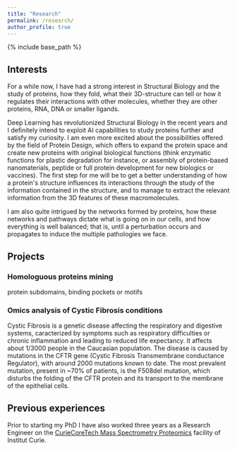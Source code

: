 ```yaml
---
title: "Research"
permalink: /research/
author_profile: true
---
```


{% include base_path %}

## Interests

For a while now, I have had a strong interest in Structural Biology and the study of proteins, how they fold, what their 3D-structure can tell or how it regulates their interactions with other molecules, whether they are other proteins, RNA, DNA or smaller ligands.


Deep Learning has revolutionized Structural Biology in the recent years and I definitely intend to exploit AI capabilities to study proteins further and satisfy my curiosity. I am even more excited about the possibilities offered by the field of Protein Design, which offers to expand the protein space and create new proteins with original biological functions (think enzymatic functions for plastic degradation for instance, or assembly of protein-based nanomaterials, peptide or full protein development for new biologics or vaccines). The first step for me will be to get a better understanding of how a protein's structure influences its interactions through the study of the information contained in the structure, and to manage to extract the relevant information from the 3D features of these macromolecules.

I am also quite intrigued by the networks formed by proteins, how these networks and pathways dictate what is going on in our cells, and how everything is well balanced; that is, until a perturbation occurs and propagates to induce the multiple pathologies we face. 

## Projects

### Homologuous proteins mining



protein subdomains, binding pockets or motifs


### Omics analysis of Cystic Fibrosis conditions

Cystic Fibrosis is a genetic disease affecting the respiratory and digestive systems, caracterized by symptoms such as respiratory difficulties or chronic inflammation and leading to reduced life expectancy. It affects about 1/3000 people in the Caucasian population. The disease is caused by mutations in the CFTR gene (Cystic Fibrosis Transmembrane conductance Regulator), with around 2000 mutations known to date. The most prevalent mutation, present in ~70% of patients, is the F508del mutation, which disturbs the folding of the CFTR protein and its transport to the membrane of the epithelial cells. 



## Previous experiences

Prior to starting my PhD I have also worked three years as a Research Engineer on the [CurieCoreTech Mass Spectrometry Proteomics](https://institut-curie.org/plateforme/curiecoretech-mass-spectrometry-proteomics) facility of Institut Curie. 

